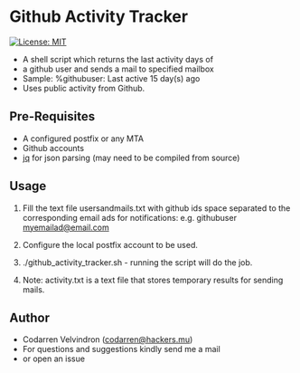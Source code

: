 # Github Activity Tracker
[![License: MIT](https://img.shields.io/badge/License-MIT-yellow.svg)](https://opensource.org/licenses/MIT)

* A shell script which returns the last activity days of
* a github user and sends a mail to specified mailbox
* Sample: %githubuser: Last active 15 day(s) ago
* Uses public activity from Github.

## Pre-Requisites
+ A configured postfix or any MTA
+ Github accounts
+ [jq](https://stedolan.github.io/jq/) for json parsing (may need to be compiled from source)

## Usage
1. Fill the text file usersandmails.txt with github ids
space separated to the corresponding email ads for notifications:
e.g. githubuser myemailad@email.com

2. Configure the local postfix account to be used.

3. ./github_activity_tracker.sh - running the script will do the job.

4. Note: activity.txt is a text file that stores temporary results for sending mails.

## Author
* Codarren Velvindron (codarren@hackers.mu)
* For questions and suggestions kindly send me a mail
* or open an issue

